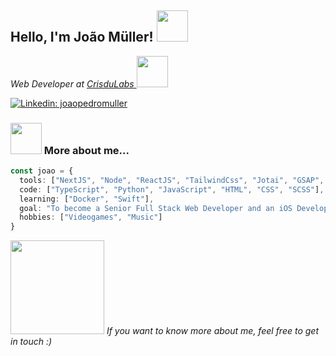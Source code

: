 <h2> Hello, I'm João Müller! <img src="https://media0.giphy.com/media/42tS2cfBtj8Y/giphy.gif?cid=ecf05e47x2mpmp81tj6hyh6f4efy8nr9fofgm97u4h95kmev&rid=giphy.gif&ct=s" width="50"></h2>
<p><em>Web Developer at <a href="https://crisdulabs.com.br/">CrisduLabs </a><img src="https://media3.giphy.com/media/jRBJ69eKkuotpBkz5T/giphy.gif?cid=ecf05e47yzjj94qkg5afew4j006pow8wybx4arzd4aeiynlq&rid=giphy.gif&ct=s" width="50"></em></p>

[![Linkedin: joaopedromuller](https://img.shields.io/badge/LinkedIn-0077B5?style=for-the-badge&logo=linkedin&logoColor=white)](https://www.linkedin.com/in/JoaoMuller99/)


### <img src="https://media1.giphy.com/media/mtAU9hD8qdrBC/giphy.gif?cid=ecf05e47g43dzrjuqw99i28ildpo47x9oh82r7me7jpfsgu7&rid=giphy.gif&ct=s" width="50"> More about me...  

```typescript
const joao = {
  tools: ["NextJS", "Node", "ReactJS", "TailwindCss", "Jotai", "GSAP", "Framer Motion", "Styled-Components", "BootStrap", "jQuery"],
  code: ["TypeScript", "Python", "JavaScript", "HTML", "CSS", "SCSS"],
  learning: ["Docker", "Swift"],
  goal: "To become a Senior Full Stack Web Developer and an iOS Developer",
  hobbies: ["Videogames", "Music"]
}
```

<img src="https://media0.giphy.com/media/7SoWqb9jI3rfrklEA9/giphy.gif?cid=ecf05e47rjfisw3ivw4g9naigeb71isvo7h0yqpc4c3i6k28&rid=giphy.gif&ct=ts" width="150">
<em>If you want to know more about me, feel free to get in touch :)</em>
